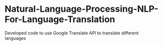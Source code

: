 # Natural-Language-Processing-NLP-For-Language-Translation
Developed code to use Google Translate API to translate different languages
